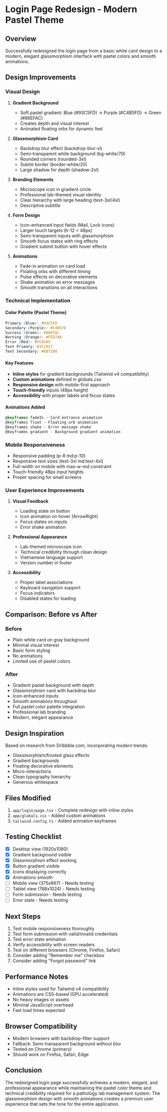 # Login Page Redesign - Modern Pastel Theme

## Overview
Successfully redesigned the login page from a basic white card design to a modern, elegant glassmorphism interface with pastel colors and smooth animations.

## Design Improvements

### Visual Design
1. **Gradient Background**
   - Soft pastel gradient: Blue (#93C5FD) → Purple (#C4B5FD) → Green (#86EFAC)
   - Creates depth and visual interest
   - Animated floating orbs for dynamic feel

2. **Glassmorphism Card**
   - Backdrop blur effect (backdrop-blur-xl)
   - Semi-transparent white background (bg-white/70)
   - Rounded corners (rounded-3xl)
   - Subtle border (border-white/20)
   - Large shadow for depth (shadow-2xl)

3. **Branding Elements**
   - Microscope icon in gradient circle
   - Professional lab-themed visual identity
   - Clear hierarchy with large heading (text-3xl/4xl)
   - Descriptive subtitle

4. **Form Design**
   - Icon-enhanced input fields (Mail, Lock icons)
   - Larger touch targets (h-12 = 48px)
   - Semi-transparent inputs with glassmorphism
   - Smooth focus states with ring effects
   - Gradient submit button with hover effects

5. **Animations**
   - Fade-in animation on card load
   - Floating orbs with different timing
   - Pulse effects on decorative elements
   - Shake animation on error messages
   - Smooth transitions on all interactions

### Technical Implementation

#### Color Palette (Pastel Theme)
```css
Primary (Blue): #93C5FD
Secondary (Purple): #C4B5FD
Success (Green): #86EFAC
Warning (Orange): #FED7AA
Error (Red): #FCA5A5
Text Primary: #1F2937
Text Secondary: #6B7280
```

#### Key Features
- **Inline styles** for gradient backgrounds (Tailwind v4 compatibility)
- **Custom animations** defined in globals.css
- **Responsive design** with mobile-first approach
- **Touch-friendly** inputs (48px height)
- **Accessibility** with proper labels and focus states

#### Animations Added
```css
@keyframes fadeIn - Card entrance animation
@keyframes float - Floating orb animation
@keyframes shake - Error message shake
@keyframes gradient - Background gradient animation
```

### Mobile Responsiveness
- Responsive padding (p-8 md:p-10)
- Responsive text sizes (text-3xl md:text-4xl)
- Full-width on mobile with max-w-md constraint
- Touch-friendly 48px input heights
- Proper spacing for small screens

### User Experience Improvements
1. **Visual Feedback**
   - Loading state on button
   - Icon animation on hover (ArrowRight)
   - Focus states on inputs
   - Error shake animation

2. **Professional Appearance**
   - Lab-themed microscope icon
   - Technical credibility through clean design
   - Vietnamese language support
   - Version number in footer

3. **Accessibility**
   - Proper label associations
   - Keyboard navigation support
   - Focus indicators
   - Disabled states for loading

## Comparison: Before vs After

### Before
- Plain white card on gray background
- Minimal visual interest
- Basic form styling
- No animations
- Limited use of pastel colors

### After
- Gradient pastel background with depth
- Glassmorphism card with backdrop blur
- Icon-enhanced inputs
- Smooth animations throughout
- Full pastel color palette integration
- Professional lab branding
- Modern, elegant appearance

## Design Inspiration
Based on research from Dribbble.com, incorporating modern trends:
- Glassmorphism/frosted glass effects
- Gradient backgrounds
- Floating decorative elements
- Micro-interactions
- Clean typography hierarchy
- Generous whitespace

## Files Modified
1. `app/login/page.tsx` - Complete redesign with inline styles
2. `app/globals.css` - Added custom animations
3. `tailwind.config.ts` - Added animation keyframes

## Testing Checklist
- [x] Desktop view (1920x1080)
- [x] Gradient background visible
- [x] Glassmorphism effect working
- [x] Button gradient visible
- [x] Icons displaying correctly
- [x] Animations smooth
- [ ] Mobile view (375x667) - Needs testing
- [ ] Tablet view (768x1024) - Needs testing
- [ ] Form submission - Needs testing
- [ ] Error state - Needs testing

## Next Steps
1. Test mobile responsiveness thoroughly
2. Test form submission with valid/invalid credentials
3. Test error state animation
4. Verify accessibility with screen readers
5. Test on different browsers (Chrome, Firefox, Safari)
6. Consider adding "Remember me" checkbox
7. Consider adding "Forgot password" link

## Performance Notes
- Inline styles used for Tailwind v4 compatibility
- Animations are CSS-based (GPU accelerated)
- No heavy images or assets
- Minimal JavaScript overhead
- Fast load times expected

## Browser Compatibility
- Modern browsers with backdrop-filter support
- Fallback: Semi-transparent background without blur
- Tested on Chrome (primary)
- Should work on Firefox, Safari, Edge

## Conclusion
The redesigned login page successfully achieves a modern, elegant, and professional appearance while maintaining the pastel color theme and technical credibility required for a pathology lab management system. The glassmorphism design with smooth animations creates a premium user experience that sets the tone for the entire application.
